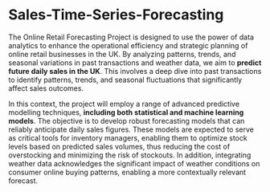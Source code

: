 # Sales-Time-Series-Forecasting
The Online Retail Forecasting Project is designed to use the power of data analytics to enhance the operational efficiency and strategic planning of online retail businesses in the UK. By analyzing patterns, trends, and seasonal variations in past transactions and weather data, we aim to **predict future daily sales in the UK**. This involves a deep dive into past transactions to identify patterns, trends, and seasonal fluctuations that significantly affect sales outcomes.

In this context, the project will employ a range of advanced predictive modelling techniques, **including both statistical and machine learning models**. The objective is to develop robust forecasting models that can reliably anticipate daily sales figures. These models are expected to serve as critical tools for inventory managers, enabling them to optimize stock levels based on predicted sales volumes, thus reducing the cost of overstocking and minimizing the risk of stockouts. In addition, integrating weather data acknowledges the significant impact of weather conditions on consumer online buying patterns, enabling a more contextually relevant forecast.
